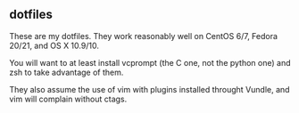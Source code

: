 ## dotfiles

These are my dotfiles. They work reasonably well on CentOS 6/7, Fedora 20/21, and OS X 10.9/10.

You will want to at least install vcprompt (the C one, not the python one) and zsh to take advantage of them.

They also assume the use of vim with plugins installed throught Vundle, and vim will complain without ctags.
